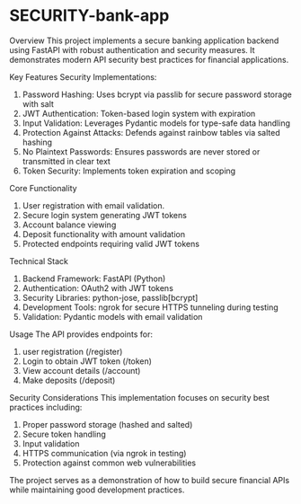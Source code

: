 # SECURITY-bank-app
Overview
This project implements a secure banking application backend using FastAPI with robust authentication and security measures. It demonstrates modern API security best practices for financial applications.

Key Features
Security Implementations:
1. Password Hashing: Uses bcrypt via passlib for secure password storage with salt
2. JWT Authentication: Token-based login system with expiration
3. Input Validation: Leverages Pydantic models for type-safe data handling
4. Protection Against Attacks: Defends against rainbow tables via salted hashing
5. No Plaintext Passwords: Ensures passwords are never stored or transmitted in clear text
6. Token Security: Implements token expiration and scoping

Core Functionality
1. User registration with email validation.
2. Secure login system generating JWT tokens
3. Account balance viewing
4. Deposit functionality with amount validation
5. Protected endpoints requiring valid JWT tokens

Technical Stack
1. Backend Framework: FastAPI (Python)
2. Authentication: OAuth2 with JWT tokens
3. Security Libraries: python-jose, passlib[bcrypt]
4. Development Tools: ngrok for secure HTTPS tunneling during testing
5. Validation: Pydantic models with email validation

Usage
The API provides endpoints for:
1. user registration (/register)
2. Login to obtain JWT token (/token)
3. View account details (/account)
4. Make deposits (/deposit)

Security Considerations
This implementation focuses on security best practices including:
1. Proper password storage (hashed and salted)
2. Secure token handling
3. Input validation
4. HTTPS communication (via ngrok in testing)
5. Protection against common web vulnerabilities

The project serves as a demonstration of how to build secure financial APIs while maintaining good development practices.
